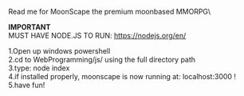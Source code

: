 Read me for MoonScape the premium moonbased MMORPG\

**IMPORTANT**\
MUST HAVE NODE.JS TO RUN: https://nodejs.org/en/

1.Open up windows powershell \
2.cd to WebProgramming/js/ using the full directory path \
3.type: node index\
4.if installed properly, moonscape is now running at: localhost:3000 !\
5.have fun!
